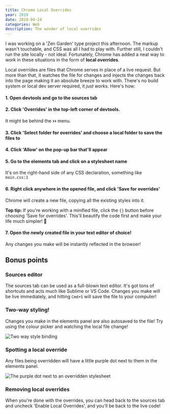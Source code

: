 ```yaml
---
title: Chrome Local Overrides
year: 2019
date: 2019-04-24
categories: Web
description: The wonder of local overrides
---
```


I was working on a 'Zen Garden' type project this afternoon. The markup wasn't touchable, and CSS was all I had to play with. Further still, I couldn't run the site locally - not ideal. Fortunately, Chrome has added a neat way to work in these situations in the form of **local overrides**.

Local overrides are files that Chrome serves in place of a live request. But more than that, it watches the file for changes and injects the changes back into the page making it an absolute breeze to work with. There's no build system or local dev server required, it _just works_. Here's how:

#### 1. Open devtools and go to the sources tab

#### 2. Click 'Overrides' in the top-left corner of devtools.

It might be behind the **&rsaquo;&rsaquo;** menu.

#### 3. Click 'Select folder for overrides' and choose a local folder to save the files to

#### 4. Click 'Allow' on the pop-up bar that'll appear

#### 5. Go to the elements tab and click on a stylesheet name

It's on the right-hand side of any CSS declaration, something like `main.css:1`

#### 6. Right click anywhere in the opened file, and click 'Save for overrides'

Chrome will create a new file, copying all the existing styles into it.

**Top tip:** If you're working with a minified file, click the `{}` button before choosing 'Save for overrides'. This'll beautify the code first and make your life much simpler! 🙌

#### 7. Open the newly created file in your text editor of choice!

Any changes you make will be instantly reflected in the browser!

## Bonus points

### Sources editor

The sources tab can be used as a full-blown text editor. It's got tons of shortcuts and acts much like Sublime or VS Code. Changes you make will be live immediately, and hitting `Cmd+S` will save the file to your computer!

### Two-way styling!

Changes you make in the elements panel are also autosaved to the file! Try using the colour picker and watching the local file change!

![Two way style binding](/images/blog/two-way-binding.gif)

### Spotting a local override

Any files being overridden will have a little purple dot next to them in the elements panel.

![The purple dot next to an overridden stylesheet](/images/blog/override-example.png)

### Removing local overrides

When you're done with the overrides, you can head back to the sources tab and uncheck 'Enable Local Overrides', and you'll be back to the live code!
